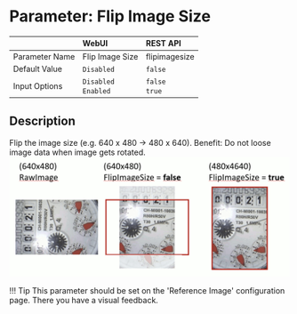 # Parameter: Flip Image Size

|                   | WebUI               | REST API
|:---               |:---                 |:----
| Parameter Name    | Flip Image Size     | flipimagesize
| Default Value     | `Disabled`          | `false`
| Input Options     | `Disabled`<br>`Enabled` | `false`<br>`true` 


## Description

Flip the image size (e.g. 640 x 480 -> 480 x 640).
Benefit: Do not loose image data when image gets rotated.
<br>
![](../img/flipImageSize.png)  


!!! Tip
    This parameter should be set on the 'Reference Image' configuration page.
    There you have a visual feedback.
